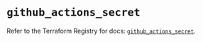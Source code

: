 # `github_actions_secret`

Refer to the Terraform Registry for docs: [`github_actions_secret`](https://registry.terraform.io/providers/integrations/github/6.5.0/docs/resources/actions_secret).

